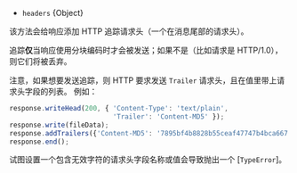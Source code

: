 <!-- YAML
added: v0.3.0
-->

* `headers` {Object}

该方法会给响应添加 HTTP 追踪请求头（一个在消息尾部的请求头）。

追踪**仅**当响应使用分块编码时才会被发送；如果不是（比如请求是 HTTP/1.0），则它们将被丢弃。

注意，如果想要发送追踪，则 HTTP 要求发送 `Trailer` 请求头，且在值里带上请求头字段的列表。
例如：

```js
response.writeHead(200, { 'Content-Type': 'text/plain',
                          'Trailer': 'Content-MD5' });
response.write(fileData);
response.addTrailers({'Content-MD5': '7895bf4b8828b55ceaf47747b4bca667'});
response.end();
```

试图设置一个包含无效字符的请求头字段名称或值会导致抛出一个 [`TypeError`]。

